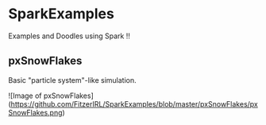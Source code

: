 # SparkExamples
Examples and Doodles using Spark !!

## pxSnowFlakes

Basic "particle system"-like simulation.

![Image of pxSnowFlakes]
(https://github.com/FitzerIRL/SparkExamples/blob/master/pxSnowFlakes/pxSnowFlakes.png)<!-- .element height="50%" width="50%" -->
